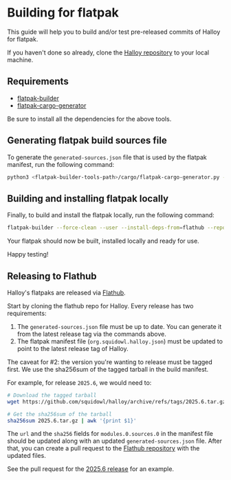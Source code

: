 # Building for flatpak

This guide will help you to build and/or test pre-released commits of Halloy
for flatpak.

If you haven't done so already, clone the [Halloy repository][halloy-repo] to
your local machine.

## Requirements

- [flatpak-builder][flatpak-builder]
- [flatpak-cargo-generator][flatpak-cargo-generator]

Be sure to install all the dependencies for the above tools.

## Generating flatpak build sources file

To generate the `generated-sources.json` file that is used by the flatpak
manifest, run the following command:

```bash
python3 <flatpak-builder-tools-path>/cargo/flatpak-cargo-generator.py -o <halloy-checkout-path>/assets/flatpak/generated-sources.json
```

## Building and installing flatpak locally

Finally, to build and install the flatpak locally, run the following command:

```bash
flatpak-builder --force-clean --user --install-deps-from=flathub --repo=.flatpak-builder/repo --install .flatpak-builder/build <halloy-checkout-path>/assets/flatpak/org.squidowl.halloy.json
```

Your flatpak should now be built, installed locally and ready for use.

Happy testing!

## Releasing to Flathub

Halloy's flatpaks are released via [Flathub][halloy-flathub-repo].

Start by cloning the flathub repo for Halloy.
Every release has two requirements:

1. The `generated-sources.json` file must be up to date. You can generate it
   from the latest release tag via the commands above.
2. The flatpak manifest file (`org.squidowl.halloy.json`) must be updated to
   point to the latest release tag of Halloy.

The caveat for #2: the version you're wanting to release must be tagged first.
We use the sha256sum of the tagged tarball in the build manifest.

For example, for release `2025.6`, we would need to:

```bash
# Download the tagged tarball
wget https://github.com/squidowl/halloy/archive/refs/tags/2025.6.tar.gz

# Get the sha256sum of the tarball
sha256sum 2025.6.tar.gz | awk '{print $1}'
```

The `url` and the `sha256` fields for `modules.0.sources.0` in the manifest file
should be updated along with an updated `generated-sources.json` file. After
that, you can create a pull request to the [Flathub repository][halloy-flathub-repo]
with the updated files.

See the pull request for the [2025.6 release][halloy-flathub-2025.6-pr] for an
example.

[halloy-repo]: https://github.com/squidowl/halloy
[flatpak-builder]: https://docs.flatpak.org/en/latest/flatpak-builder.html
[flatpak-cargo-generator]: https://github.com/flatpak/flatpak-builder-tools/tree/master/cargo
[halloy-flathub-repo]: https://github.com/flathub/org.squidowl.halloy/
[halloy-flathub-2025.6-pr]: https://github.com/flathub/org.squidowl.halloy/pull/26
